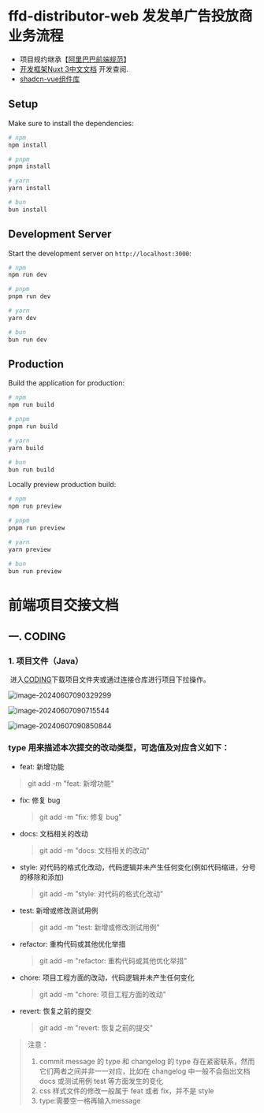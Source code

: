 # ffd-distributor-web 发发单广告投放商业务流程

- 项目规约继承【[阿里巴巴前端规范](https://alibaba.github.io/f2e-spec/zh/)】
- [开发框架Nuxt 3中文文档](https://www.nuxt.com.cn/) 开发查阅.
- [shadcn-vue组件库](https://www.shadcn-vue.com/docs)

## Setup

Make sure to install the dependencies:

```bash
# npm
npm install

# pnpm
pnpm install

# yarn
yarn install

# bun
bun install
```

## Development Server

Start the development server on `http://localhost:3000`:

```bash
# npm
npm run dev

# pnpm
pnpm run dev

# yarn
yarn dev

# bun
bun run dev
```

## Production

Build the application for production:

```bash
# npm
npm run build

# pnpm
pnpm run build

# yarn
yarn build

# bun
bun run build
```

Locally preview production build:

```bash
# npm
npm run preview

# pnpm
pnpm run preview

# yarn
yarn preview

# bun
bun run preview
```

# 前端项目交接文档

## 一. CODING

### 1.  项目文件（Java）

​		进入[CODING](https://coding.net/)下载项目文件夹或通过连接仓库进行项目下拉操作。

![image-20240607090329299](./assetc/后端交接明细/image-20240607090329299.png)

![image-20240607090715544](./assetc/后端交接明细/image-20240607090715544.png)

![image-20240607090850844](./assetc/后端交接明细/image-20240607090850844.png)

### type 用来描述本次提交的改动类型，可选值及对应含义如下：

- feat: 新增功能

> git add -m "feat: 新增功能"

- fix: 修复 bug

  > git add -m "fix: 修复 bug"

- docs: 文档相关的改动

  > git add -m "docs: 文档相关的改动"

- style: 对代码的格式化改动，代码逻辑并未产生任何变化(例如代码缩进，分号的移除和添加)

  > git add -m "style: 对代码的格式化改动"

- test: 新增或修改测试用例

  > git add -m "test: 新增或修改测试用例"

- refactor: 重构代码或其他优化举措

  > git add -m "refactor: 重构代码或其他优化举措"

- chore: 项目工程方面的改动，代码逻辑并未产生任何变化

  > git add -m "chore: 项目工程方面的改动"

- revert: 恢复之前的提交
  > git add -m "revert: 恢复之前的提交"

> 注意：
>
> 1. commit message 的 type 和 changelog 的 type 存在紧密联系，然而它们两者之间并非一一对应，比如在 changelog 中一般不会指出文档 docs 或测试用例 test 等方面发生的变化
> 2. css 样式文件的修改一般属于 feat 或者 fix，并不是 style
> 3. type:需要空一格再输入message
